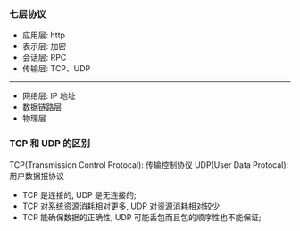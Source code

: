 ### 七层协议

* 应用层: http
* 表示层: 加密
* 会话层: RPC
* 传输层: TCP、UDP
-----
* 网络层: IP 地址
* 数据链路层
* 物理层

### TCP 和 UDP 的区别

TCP(Transmission Control Protocal): 传输控制协议
UDP(User Data Protocal): 用户数据报协议

* TCP 是连接的, UDP 是无连接的;
* TCP 对系统资源消耗相对更多, UDP 对资源消耗相对较少;
* TCP 能确保数据的正确性, UDP 可能丢包而且包的顺序性也不能保证;